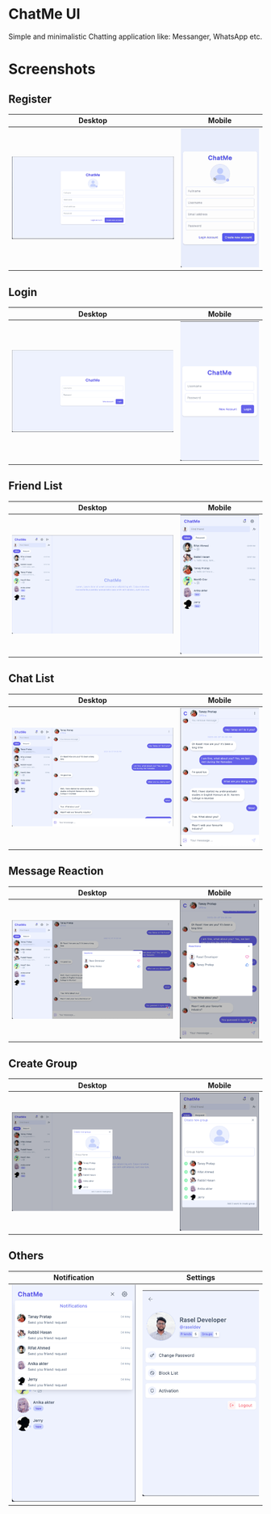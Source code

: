 # ChatMe UI

Simple and minimalistic Chatting application like: Messanger, WhatsApp etc.

# Screenshots

## Register

|              Desktop              |              Mobile              |
| :-------------------------------: | :------------------------------: |
| ![](preview/Register/desktop.png) | ![](preview/Register/mobile.gif) |

## Login

|            Desktop             |            Mobile             |
| :----------------------------: | :---------------------------: |
| ![](preview/Login/desktop.png) | ![](preview/Login/mobile.png) |

## Friend List

|               Desktop               |               Mobile               |
| :---------------------------------: | :--------------------------------: |
| ![](preview/FriendList/desktop.png) | ![](preview/FriendList/mobile.png) |

## Chat List

|              Desktop              |              Mobile              |
| :-------------------------------: | :------------------------------: |
| ![](preview/chatList/desktop.png) | ![](preview/chatList/mobile.png) |

## Message Reaction

|              Desktop              |              Mobile              |
| :-------------------------------: | :------------------------------: |
| ![](preview/reaction/desktop.png) | ![](preview/reaction/mobile.png) |

## Create Group

|               Desktop                |               Mobile                |
| :----------------------------------: | :---------------------------------: |
| ![](preview/createGroup/desktop.png) | ![](preview/createGroup/mobile.png) |

## Others

|             Notification             |            Settings             |
| :----------------------------------: | :-----------------------------: |
| ![](preview/others/notification.png) | ![](preview/others/setting.png) |
